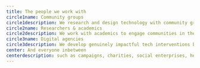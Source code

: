 ```yaml
---
title: The people we work with
circle1name: Community groups
circle1description: We research and design technology with community groups to help them communicate their goals and work better together.
circle2name: Researchers & academics
circle2description: We work with academics to engage communities in the research process and to produce effective technological solutions.
circle3name: Digital agencies
circle3description: We develop genuinely impactful tech interventions by conducting research with community groups.
center: And everyone inbetween
centerdescription: such as campaigns, charities, social enterprises, health and wellbeing initatives, the NHS, and neighbourhood teams.
---
```

